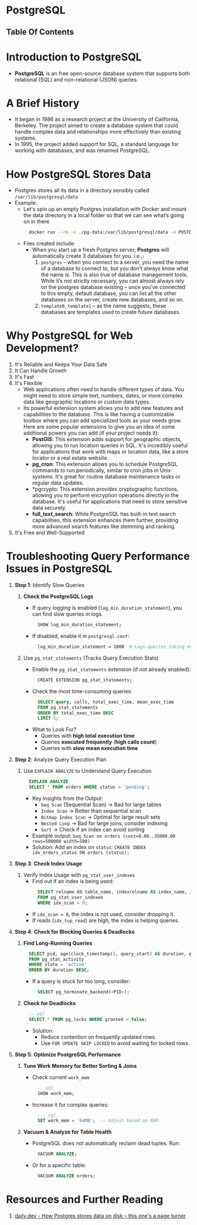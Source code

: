 # PostgreSQL

## Table Of Contents

# Introduction to PostgreSQL

- **PostgreSQL** is an free open-source database system that supports both relational (SQL) and non-relational (JSON) queries.

# A Brief History

- It began in 1986 as a research project at the University of California, Berkeley. The project aimed to create a database system that could handle complex data and relationships more effectively than existing systems.
- In 1995, the project added support for SQL, a standard language for working with databases, and was renamed PostgreSQL.

# How PostgreSQL Stores Data

- Postgres stores all its data in a directory sensibly called `/var/lib/postgresql/data`
- Example:
  - Let's spin up an empty Postgres installation with Docker and mount the data directory in a local folder so that we can see what’s going on in there
    ```sh
      docker run --rm -v ./pg-data:/var/lib/postgresql/data -e POSTGRES_PASSWORD=password postgres:16
    ```
  - Files created include:
    - When you start up a fresh Postgres server, **Postgres** will automatically create 3 databases for you. i.e.,:
      1. `postgres` – when you connect to a server, you need the name of a database to connect to, but you don’t always know what the name is. This is also true of database management tools. While it’s not strictly necessary, you can almost always rely on the postgres database existing – once you’ve connected to this empty, default database, you can list all the other databases on the server, create new databases, and so on.
      2. `template0`, `template1` – as the name suggests, these databases are templates used to create future databases.

# Why PostgreSQL for Web Development?

1. It's Reliable and Keeps Your Data Safe
2. It Can Handle Growth
3. It's Fast
4. It's Flexible
   - Web applications often need to handle different types of data. You might need to store simple text, numbers, dates, or more complex data like geographic locations or custom data types.
   - Its powerful extension system allows you to add new features and capabilities to the database. This is like having a customizable toolbox where you can add specialized tools as your needs grow. Here are some popular extensions to give you an idea of some additional powers you can add (if your project needs it):
     - **PostGIS**: This extension adds support for geographic objects, allowing you to run location queries in SQL. It's incredibly useful for applications that work with maps or location data, like a store locator or a real estate website.
     - **pg_cron**: This extension allows you to schedule PostgreSQL commands to run periodically, similar to cron jobs in Unix systems. It's great for routine database maintenance tasks or regular data updates.
     - \*pgcrypto: This extension provides cryptographic functions, allowing you to perform encryption operations directly in the database. It's useful for applications that need to store sensitive data securely.
     - **full_text_search**: While PostgreSQL has built-in text search capabilities, this extension enhances them further, providing more advanced search features like stemming and ranking.
5. It's Free and Well-Supported

# Troubleshooting Query Performance Issues in PostgreSQL

1. **Step 1**: Identify Slow Queries

   1. **Check the PostgreSQL Logs**

      - If query logging is enabled (`log_min_duration_statement`), you can find slow queries in logs.
        ```sh
          SHOW log_min_duration_statement;
        ```
      - If disabled, enable it in `postgresql.conf`:
        ```sh
          log_min_duration_statement = 1000  # Logs queries taking more than 1 second
        ```

   2. Use `pg_stat_statements` (Tracks Query Execution Stats)
      - Enable the `pg_stat_statements` extension (if not already enabled):
        ```sh
          CREATE EXTENSION pg_stat_statements;
        ```
      - Check the most time-consuming queries:
        ```sql
          SELECT query, calls, total_exec_time, mean_exec_time
          FROM pg_stat_statements
          ORDER BY total_exec_time DESC
          LIMIT 5;
        ```
      - What to Look For?
        - Queries with **high total execution time**
        - Queries **executed frequently** (**high calls count**)
        - Queries with **slow mean execution time**

2. **Step 2**: Analyze Query Execution Plan

   1. Use `EXPLAIN ANALYZE` to Understand Query Execution
      ```sql
        EXPLAIN ANALYZE
        SELECT * FROM orders WHERE status = 'pending';
      ```
      - Key Insights from the Output:
        - `Seq Scan` (Sequential Scan) → Bad for large tables
        - `Index Scan` → Better than sequential scan
        - `Bitmap Index Scan` → Optimal for large result sets
        - `Nested Loop` → Bad for large joins, consider indexing
        - `Sort` → Check if an index can avoid sorting
      - Example output: `Seq Scan on orders (cost=0.00..35000.00 rows=500000 width=100)`
      - Solution: Add an index on `status`: `CREATE INDEX idx_orders_status ON orders (status);`

3. **Step 3**: **Check Index Usage**

   1. Verify Index Usage with `pg_stat_user_indexes`
      - Find out if an index is being used:
        ```sql
          SELECT relname AS table_name, indexrelname AS index_name, idx_scan, idx_tup_read
          FROM pg_stat_user_indexes
          WHERE idx_scan = 0;
        ```
      - If `idx_scan = 0`, the index is not used, consider dropping it.
      - If reads (`idx_tup_read`) are high, the index is helping queries.

4. **Step 4**: **Check for Blocking Queries & Deadlocks**

   1. **Find Long-Running Queries**

      ```sql
        SELECT pid, age(clock_timestamp(), query_start) AS duration, query
        FROM pg_stat_activity
        WHERE state = 'active'
        ORDER BY duration DESC;
      ```

      - If a query is stuck for too long, consider:
        ```sql
          SELECT pg_terminate_backend(<PID>);
        ```

   2. **Check for Deadlocks**
      ```sql
        -- sql
        SELECT * FROM pg_locks WHERE granted = false;
      ```
      - Solution:
        - Reduce contention on frequently updated rows.
        - Use `FOR UPDATE SKIP LOCKED` to avoid waiting for locked rows.

5. **Step 5**: **Optimize PostgreSQL Performance**

   1. **Tune Work Memory for Better Sorting & Joins**

      - Check current `work_mem`
        ```sql
          -- sql
          SHOW work_mem;
        ```
      - Increase it for complex queries:
        ```sql
          --- sql
          SET work_mem = '64MB';  -- Adjust based on RAM
        ```

   2. **Vacuum & Analyze for Table Health**
      - PostgreSQL does not automatically reclaim dead tuples. Run:
        ```sql
          VACUUM ANALYZE;
        ```
      - Or for a specific table:
        ```sql
          VACUUM ANALYZE orders;
        ```

# Resources and Further Reading

1. [daily.dev - How Postgres stores data on disk – this one's a page turner](https://drew.silcock.dev/blog/how-postgres-stores-data-on-disk/?ref=dailydev)
